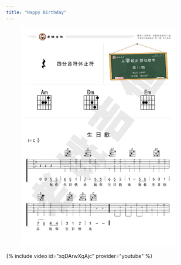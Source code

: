 ```yaml
---
title: "Happy Birthday"
---
```


<figure>
    <a href="/assets/guitar/11-happy-birthday.jpg">
        <img src="/assets/guitar/11-happy-birthday.jpg">
    </a>
</figure>

{% include video id="xqDArwXqAjc" provider="youtube" %}
